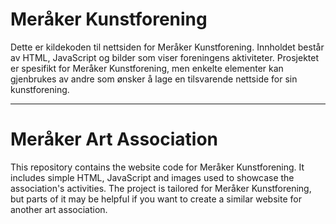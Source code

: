 # Meråker Kunstforening

Dette er kildekoden til nettsiden for Meråker Kunstforening. Innholdet består av HTML, JavaScript og bilder som viser foreningens aktiviteter. Prosjektet er spesifikt for Meråker Kunstforening, men enkelte elementer kan gjenbrukes av andre som ønsker å lage en tilsvarende nettside for sin kunstforening.

---

# Meråker Art Association

This repository contains the website code for Meråker Kunstforening. It includes simple HTML, JavaScript and images used to showcase the association's activities. The project is tailored for Meråker Kunstforening, but parts of it may be helpful if you want to create a similar website for another art association.
